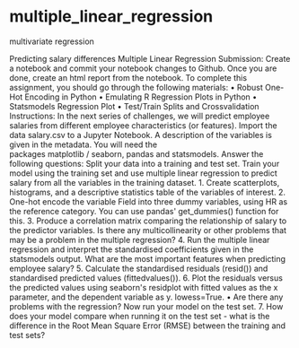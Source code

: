 # multiple_linear_regression
multivariate regression

Predicting salary differences
Multiple Linear Regression
Submission:
Create a notebook and commit your notebook changes to Github. Once you are done, create an html report from the notebook.
To complete this assignment, you should go through the following materials:
    • Robust One-Hot Encoding in Python
    • Emulating R Regression Plots in Python
    • Statsmodels Regression Plot
    • Test/Train Splits and Crossvalidation
Instructions:
In the next series of challenges, we will predict employee salaries from different employee characteristics (or features). Import the data salary.csv to a Jupyter Notebook. A description of the variables is given in the metadata. You will need the packages matplotlib / seaborn, pandas and statsmodels.
Answer the following questions:
Split your data into a training and test set. Train your model using the training set and use multiple linear regression to predict salary from all the variables in the training dataset.
    1. Create scatterplots, histograms, and a descriptive statistics table of the variables of interest.
    2. One-hot encode the variable Field into three dummy variables, using HR as the reference category. You can use pandas' get_dummies() function for this.
    3. Produce a correlation matrix comparing the relationship of salary to the predictor variables. Is there any multicollinearity or other problems that may be a problem in the multiple regression?
    4. Run the multiple linear regression and interpret the standardised coefficients given in the statsmodels output. What are the most important features when predicting employee salary?
    5. Calculate the standardised residuals (resid()) and standardised predicted values (fittedvalues()).
    6. Plot the residuals versus the predicted values using seaborn's residplot with fitted values as the x parameter, and the dependent variable as y. lowess=True.
    • Are there any problems with the regression?
Now run your model on the test set.
    7. How does your model compare when running it on the test set - what is the difference in the Root Mean Square Error (RMSE) between the training and test sets?

